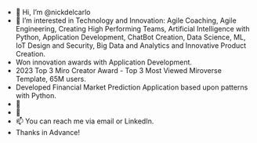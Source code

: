 - 👋 Hi, I’m @nickdelcarlo
- 👀 I’m interested in Technology and Innovation: Agile Coaching, Agile Engineering, Creating High Performing Teams, Artificial Intelligence with Python, Application Development, ChatBot Creation, Data Science, ML, IoT Design and Security, Big Data and Analytics and Innovative Product Creation.
- Won innovation awards with Application Development.
- 2023 Top 3 Miro Creator Award - Top 3 Most Viewed Miroverse Template, 65M users.
- Developed Financial Market Prediction Application based upon patterns with Python.
- 🌱 
- 💞️ 
- 📫 You can reach me via email or LinkedIn.
- Thanks in Advance!

<!---
nickdelcarlo/nickdelcarlo is a ✨ special ✨ repository because its `README.md` (this file) appears on your GitHub profile.
You can click the Preview link to take a look at your changes.
--->

